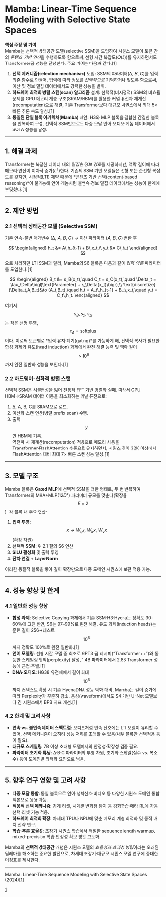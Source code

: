 # Mamba: Linear-Time Sequence Modeling with Selective State Spaces

**핵심 주장 및 기여**  
Mamba는 선택적 상태공간 모델(selective SSM)을 도입하여 시퀀스 모델이 토큰 간의 *콘텐츠 기반 연산*을 수행하도록 함으로써, 선형 시간 복잡도(𝑂(𝐿))를 유지하면서도 Transformer급 성능을 달성한다. 주요 기여는 다음과 같다.[1]
1. **선택 메커니즘(selection mechanism)** 도입: SSM의 파라미터(Δ, 𝐵, 𝐶)를 입력 의존 함수로 만들어, 입력에 따라 정보를 *선택적으로* 기억하거나 잊도록 함으로써, 이산 및 정보 밀집 데이터에서도 강력한 성능을 발휘.  
2. **하드웨어 최적화 병렬 스캔(scan) 알고리즘** 설계: 선택적(비시정적) SSM의 비효율 문제를 GPU 메모리 계층 구조(SRAM/HBM)를 활용한 커널 퓨전과 재계산(recomputation)으로 해결, 기존 Transformer보다 대규모 시퀀스에서 최대 5× 빠른 추론 속도 달성.[1]
3. **통일된 단일 블록 아키텍처(Mamba)** 제안: H3와 MLP 블록을 결합한 간결한 블록을 반복하여 구성, 선택적 SSM만으로도 다중 모달 언어·오디오·게놈 데이터에서 SOTA 성능을 달성.

***

## 1. 해결 과제  
Transformer는 복잡한 데이터 내의 *밀집한 정보 경로*를 제공하지만, 맥락 길이에 따라 메모리·연산이 이차적 증가(𝐿²)한다. 기존의 SSM 기반 모델들은 선형 또는 준선형 복잡도를 갖지만, 시정적(LTI) 제약 때문에 *콘텐츠 기반 선택(content-based reasoning)*이 불가능해 언어·게놈처럼 불연속·정보 밀집 데이터에서는 성능이 한계에 부딪혔다.[1]

***

## 2. 제안 방법  

### 2.1 선택적 상태공간 모델 (Selective SSM)  
기존 연속-불변 매개변수 (Δ, 𝐴, 𝐵, 𝐶) → 이산 파라미터 (𝐴, 𝐵, 𝐶) 변환 후  

$$
\begin{aligned}
h_t &= A\,h_{t-1} + B\,x_t,\\
y_t &= C\,h_t
\end{aligned}
$$

으로 처리하던 LTI SSM과 달리, Mamba의 S6 블록은 다음과 같이 *입력 의존* 파라미터를 도입한다.[1]

$$
\begin{aligned}
B_t &= s_B(x_t),\quad
C_t = s_C(x_t),\quad
\Delta_t = \tau_\Delta\bigl(\text{Parameter} + s_\Delta(x_t)\bigr),\\
\text{discretize}(\Delta_t,A,B_t)&\to (A_t,B_t),\quad
h_t = A_t\,h_{t-1} + B_t\,x_t,\quad
y_t = C_t\,h_t.
\end{aligned}
$$

여기서 $$s_B, s_C, s_\Delta$$는 작은 선형 투영, $$\tau_\Delta=\mathrm{softplus}$$이다. 이로써 토큰별로 *입력 유지·폐기(gating)*를 가능하게 해, 선택적 복사가 필요한 합성 과제와 유도(head induction) 과제에서 완전 해결 능력 및 맥락 길이 $$>10^6$$까지 완전 일반화 성능을 보인다.[1]

### 2.2 하드웨어-친화적 병렬 스캔  
선택적 SSM은 시불변성을 잃어 전통적 FFT 기반 병렬화 실패. 따라서 GPU HBM→SRAM 데이터 이동을 최소화하는 커널 퓨전으로:  
1) Δ, A, B, C를 SRAM으로 로드.  
2) 이산화·스캔 연산(병렬 prefix scan) 수행.  
3) 출력 $$y$$만 HBM에 기록.  
역전파 시 재계산(recomputation) 적용으로 메모리 사용을 Transformer·FlashAttention 수준으로 유지하면서, 시퀀스 길이 32K 이상에서 FlashAttention 대비 최대 7× 빠른 스캔 성능 달성.[1]

***

## 3. 모델 구조  
Mamba 블록은 **Gated MLP**에 선택적 SSM을 더한 형태로, 두 번 반복하여 Transformer의 MHA+MLP(12𝐷²) 파라미터 규모를 맞춘다(확장율 $$E=2$$). 각 블록 내 주요 연산:  
1. **입력 투영**: $$x\to W_q x,\ W_k x,\ W_v x$$ (확장 차원)  
2. **선택적 SSM**: 위 2.1 절의 S6 연산  
3. **SiLU 활성화** 및 출력 투영  
4. **잔차 연결 + LayerNorm**  

이러한 동질적 블록을 쌓아 깊이 확장만으로 다중 도메인 시퀀스에 보편 적용 가능.

***

## 4. 성능 향상 및 한계  

### 4.1 일반화 성능 향상  
- **합성 과제**: Selective Copying 과제에서 기존 SSM·H3·Hyena는 정확도 30–60%에 그친 반면, S6는 97–99%로 완전 해결. 유도 과제(induction heads)는 훈련 길이 256→테스트 $$10^6$$까지 정확도 100%로 완전 일반화.[1]
- **언어 모델링**: 선형 시간 모델 중 최초로 GPT3 급 레시피(“Transformer++”)와 동등한 스케일링 법칙(perplexity) 달성, 1.4B 파라미터에서 2.8B Transformer 성능에 근접·추월.[1]
- **DNA·오디오**: HG38 유전체에서 길이 최대 $$10^6$$까지 컨텍스트 확장 시 기존 HyenaDNA 성능 악화 대비, Mamba는 길이 증가에 따라 Perplexity가 꾸준히 감소. 음성(waveform)에서도 S4 기반 U-Net 모델보다 긴 시퀀스에서 BPB 지표 개선.[1]

### 4.2 한계 및 고려 사항  
- **연속 vs. 불연속 데이터 스펙트럼**: 오디오처럼 연속 신호에는 LTI 모델이 유리할 수 있어, 선택 메커니즘이 오히려 성능 저하를 초래할 수 있음(내부 블록만 선택적용 등이 필요).  
- **대규모 스케일링**: 7B 이상 초대형 모델에서의 안정성·확장성 검증 필요.  
- **파라미터 초기화·튜닝**: Δ·B·C 파라미터의 투영 차원, 초기화 스케일(실수 vs. 복소수) 등이 도메인별 최적화 요인으로 남음.

***

## 5. 향후 연구 영향 및 고려 사항  
- **다중 모달 통합**: 동일 블록으로 언어·생체신호·비디오 등 다양한 시퀀스 도메인 통합 백본으로 응용 가능.  
- **적응적 선택 메커니즘**: 경계 리셋, 시계열 변화점 탐지 등 강화학습·메타 RL에 자동 선택·리셋 기능 적용.  
- **하드웨어 최적화 확장**: 차세대 TPU나 NPU에 맞춘 메모리 계층 최적화 및 동적 배치 전략 연구.  
- **학습·추론 효율성**: 초장기 시퀀스 학습에서 적절한 sequence length warmup, mixed-precision 학습 안정성 확보 방안 고도화.

Mamba의 **선택적 상태공간** 개념은 시퀀스 모델의 *효율성과 효과성 병립*이라는 오래된 딜레마를 해소하는 중요한 발전으로, 차세대 초장기·대규모 시퀀스 모델 연구에 중대한 이정표를 제시한다.  

***

 Mamba: Linear-Time Sequence Modeling with Selective State Spaces (2024)[1]

[1](https://ppl-ai-file-upload.s3.amazonaws.com/web/direct-files/attachments/22370781/94b534ef-2323-4f3b-a3f4-d008e7711972/2312.00752v2.pdf)

